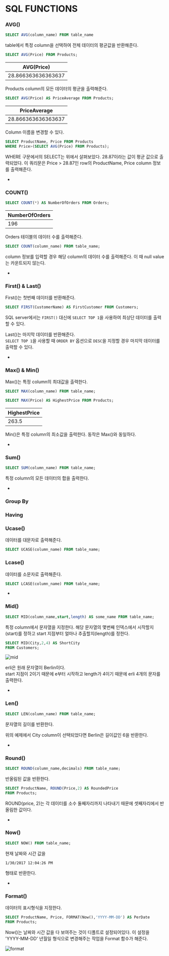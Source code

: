 # SQL FUNCTIONS

### AVG()

```sql
SELECT AVG(column_name) FROM table_name
```

table에서 특정 column을 선택하여 전체 데이터의 평균값을 반환해준다. 

```sql
SELECT AVG(Price) FROM Products;
```

AVG(Price)|
---|
28.866363636363637|

Products column의 모든 데이터의 평균을 출력해준다.  

```sql
SELECT AVG(Price) AS PriceAverage FROM Products;
```

PriceAverage|
---|
28.866363636363637|

Column 이름을 변경할 수 있다.  

```sql
SELECT ProductName, Price FROM Products
WHERE Price>(SELECT AVG(Price) FROM Products);
```

WHERE 구문에서의 SELECT는 위에서 살펴보았다. 28.87이라는 값이 평균 값으로 출력되었다. 이 쿼리문은 Price > 28.87인 row의 ProductName, Price column 정보를 출력해준다.  

-

### COUNT()

```sql
SELECT COUNT(*) AS NumberOfOrders FROM Orders;
```

NumberOfOrders|
---|
196|

Orders 테이블의 데이터 수를 출력해준다.  

```sql
SELECT COUNT(column_name) FROM table_name;
```

column 정보를 입력할 경우 해당 column의 데이터 수를 출력해준다. 이 때 null value는 카운트되지 않는다. 

-

### First() & Last()

First()는 첫번째 데이터를 반환해준다.  
```sql
SELECT FIRST(CustomerName) AS FirstCustomer FROM Customers;
```

SQL server에서는 `FIRST()` 대신에 `SELECT TOP 1`을 사용하여 최상단 데이터를 출력할 수 있다. 

Last()는 마지막 데이터를 반환해준다.  
`SELECT TOP 1`을 사용할 때 `ORDER BY` 옵션으로 `DESC`을 지정할 경우 마지막 데이터를 출력할 수 있다. 

-

### Max() & Min()

Max()는 특정 column의 최대값을 출력한다. 

```sql
SELECT MAX(column_name) FROM table_name;
```

```sql
SELECT MAX(Price) AS HighestPrice FROM Products;
```

HighestPrice|
---|
263.5|

Min()은 특정 column의 최소값을 출력한다. 
동작은 Max()와 동일하다. 

-

### Sum()

```sql
SELECT SUM(column_name) FROM table_name;
```

특정 column의 모든 데이터의 합을 출력한다.  

-

### Group By

### Having 

### Ucase()
데이터를 대문자로 출력해준다.   
```sql
SELECT UCASE(column_name) FROM table_name;
```

### Lcase()
데이터를 소문자로 출력해준다. 
```sql
SELECT LCASE(column_name) FROM table_name;
```

-

### Mid()
```sql
SELECT MID(column_name,start,length) AS some_name FROM table_name;
```
특정 column에서 문자열을 지정한다. 해당 문자열의 몇번째 인덱스에서 시작할지(start)를 정하고 start 지점부터 얼마나 추출할지(length)를 정한다. 
 
```sql
SELECT MID(City,2,4) AS ShortCity
FROM Customers;
```

![mid](https://s23.postimg.org/xqsnqn5i3/image.png)

erli은 원래 문자열이 Berlin이다.  
start 지점이 2이기 때문에 e부터 시작하고 length가 4이기 때문에 erli 4개의 문자를 출력한다.  

-

### Len()

```sql
SELECT LEN(column_name) FROM table_name;
```
문자열의 길이를 반환한다.  

위의 예제에서 City column이 선택되었다면 Berlin은 길이값인 6을 반환한다.  

-

### Round()

```sql
SELECT ROUND(column_name,decimals) FROM table_name;
```

반올림된 값을 반환한다.  

```sql
SELECT ProductName, ROUND(Price,2) AS RoundedPrice
FROM Products;
```

ROUND(price, 2)는 각 데이터를 소수 둘째자리까지 나타내기 때문에 셋째자리에서 반올림한 값이다. 

-

### Now()

```sql
SELECT NOW() FROM table_name;
```

현재 날짜와 시간 값을 
```
1/30/2017 12:04:26 PM 
```
형태로 반환한다.  

-

### Format()

데이터의 표시형식을 지정한다.  

```sql
SELECT ProductName, Price, FORMAT(Now(),'YYYY-MM-DD') AS PerDate
FROM Products;
```

Now()는 날짜와 시간 값을 다 보여주는 것이 디폴트로 설정되어있다. 이 설정을 'YYYY-MM-DD' 년월일 형식으로 변경해주는 작업을 Format 함수가 해준다.  

![format](https://s24.postimg.org/up9n4hmqt/image.png)



 




